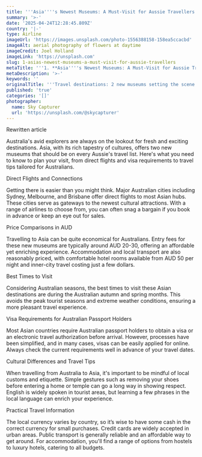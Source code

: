 ```yaml
---
title: '''Asia''''s Newest Museums: A Must-Visit for Aussie Travellers'''
summary: '>-'
date: '2025-04-24T12:28:45.809Z'
country: '|-'
type: Airline
imageUrl: 'https://images.unsplash.com/photo-1556388158-158ea5ccacbd'
imageAlt: aerial photography of flowers at daytime
imageCredit: Joel Holland
imageLink: 'https://unsplash.com'
slug: 1-asias-newest-museums-a-must-visit-for-aussie-travellers
metaTitle: '''1. **Asia''''s Newest Museums: A Must-Visit for Aussie Travellers**'''
metaDescription: '>-'
keywords: ''
originalTitle: '''Travel destinations: 2 new museums setting the scene in Asia - ArtsHub'''
published: 'true'
categories: '[]'
photographer:
  name: Sky Capturer
  url: 'https://unsplash.com/@skycapturer'
---
```







Rewritten article

Australia's avid explorers are always on the lookout for fresh and exciting destinations. Asia, with its rich tapestry of cultures, offers two new museums that should be on every Aussie's travel list. Here's what you need to know to plan your visit, from direct flights and visa requirements to travel tips tailored for Australians.

Direct Flights and Connections

Getting there is easier than you might think. Major Australian cities including Sydney, Melbourne, and Brisbane offer direct flights to most Asian hubs. These cities serve as gateways to the newest cultural attractions. With a range of airlines to choose from, you can often snag a bargain if you book in advance or keep an eye out for sales.

Price Comparisons in AUD

Travelling to Asia can be quite economical for Australians. Entry fees for these new museums are typically around AUD 20-30, offering an affordable yet enriching experience. Accommodation and local transport are also reasonably priced, with comfortable hotel rooms available from AUD 50 per night and inner-city travel costing just a few dollars.

Best Times to Visit

Considering Australian seasons, the best times to visit these Asian destinations are during the Australian autumn and spring months. This avoids the peak tourist seasons and extreme weather conditions, ensuring a more pleasant travel experience.

Visa Requirements for Australian Passport Holders

Most Asian countries require Australian passport holders to obtain a visa or an electronic travel authorization before arrival. However, processes have been simplified, and in many cases, visas can be easily applied for online. Always check the current requirements well in advance of your travel dates.

Cultural Differences and Travel Tips

When travelling from Australia to Asia, it's important to be mindful of local customs and etiquette. Simple gestures such as removing your shoes before entering a home or temple can go a long way in showing respect. English is widely spoken in tourist areas, but learning a few phrases in the local language can enrich your experience.

Practical Travel Information

The local currency varies by country, so it’s wise to have some cash in the correct currency for small purchases. Credit cards are widely accepted in urban areas. Public transport is generally reliable and an affordable way to get around. For accommodation, you'll find a range of options from hostels to luxury hotels, catering to all budgets.
